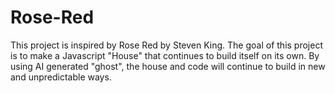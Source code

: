 # Rose-Red
This project is inspired by Rose Red by Steven King. The goal of this project is to make a Javascript "House" that continues to build itself on its own. By using AI generated "ghost", the house and code will continue to build in new and unpredictable ways. 
